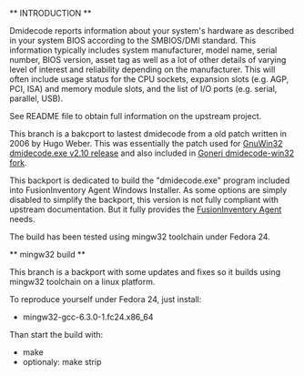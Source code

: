 ** INTRODUCTION **

Dmidecode reports information about your system's hardware as described in
your system BIOS according to the SMBIOS/DMI standard. This information
typically includes system manufacturer, model name, serial number, BIOS
version, asset tag as well as a lot of other details of varying level of
interest and reliability depending on the manufacturer. This will often
include usage status for the CPU sockets, expansion slots (e.g. AGP, PCI,
ISA) and memory module slots, and the list of I/O ports (e.g. serial,
parallel, USB).

See README file to obtain full information on the upstream project.

This branch is a bakcport to lastest dmidecode from a old patch written in 2006
by Hugo Weber. This was essentially the patch used for
[GnuWin32 dmidecode.exe v2.10 release](http://gnuwin32.sourceforge.net/packages/dmidecode.htm)
and also included in
[Goneri dmidecode-win32 fork](https://github.com/goneri/dmidecode-win32/tree/win32).

This backport is dedicated to build the "dmidecode.exe" program included into
FusionInventory Agent Windows Installer. As some options are simply disabled to
simplify the backport, this version is not fully compliant with upstream
documentation. But it fully provides the
[FusionInventory Agent](https://github.com/fusioninventory/fusioninventory-agent) needs.

The build has been tested using mingw32 toolchain under Fedora 24.

** mingw32 build **

This branch is a backport with some updates and fixes so it builds using
mingw32 toolchain on a linux platform.

To reproduce yourself under Fedora 24, just install:
 * mingw32-gcc-6.3.0-1.fc24.x86_64

Than start the build with:
 * make
 * optionaly: make strip
